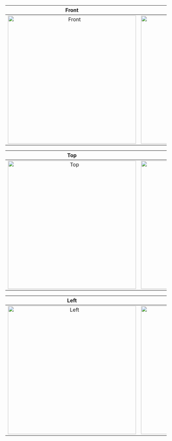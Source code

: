 <div align="center">

| Front | Back |
|:--:|:--:|
| <img width="400" height="400" alt="Front" src="https://github.com/user-attachments/assets/cc1bc8ca-dc5e-4037-9757-9398c5413b51" /> | <img width="400" height="400" alt="Back" src="https://github.com/user-attachments/assets/1f9aaf80-ad35-49d0-a334-b96ec7295267" /> |

| Top | Bottom |
|:--:|:--:|
| <img width="400" height="400" alt="Top" src="https://github.com/user-attachments/assets/6325fc24-d175-4126-9392-f010eebdde21" /> | <img width="400" height="400" alt="Bottom" src="https://github.com/user-attachments/assets/26f38601-a131-497d-996f-47b13516da12" /> |

| Left | Right |
|:--:|:--:|
| <img width="400" height="400" alt="Left" src="https://github.com/user-attachments/assets/e4613658-9c1e-4b2e-a67f-6475f9a949bf" /> | <img width="400" height="400" alt="Right" src="https://github.com/user-attachments/assets/f8a5ce6d-800d-4e4c-b585-920f9dbad793" /> |

</div>


